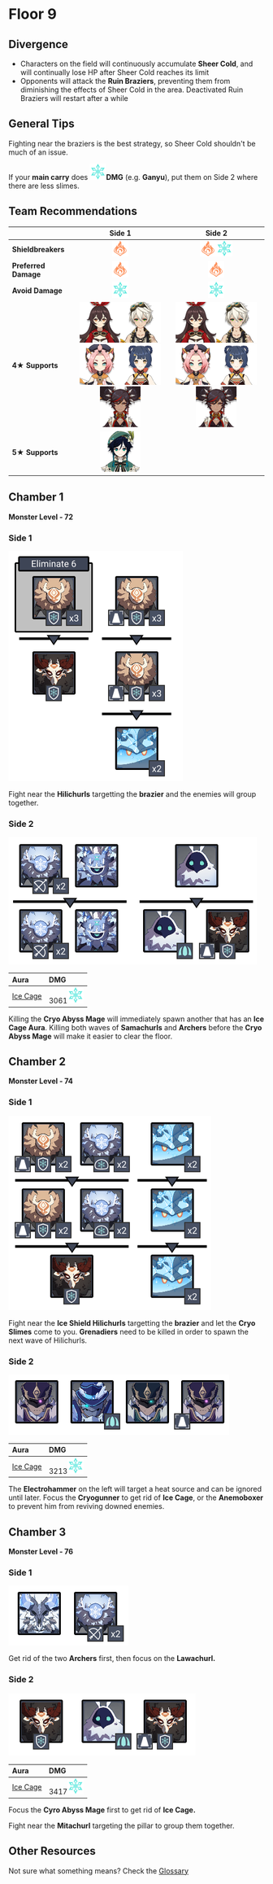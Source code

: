 # Floor 9

## Divergence

* Characters on the field will continuously accumulate **Sheer Cold**, and will continually lose HP after Sheer Cold reaches its limit
* Opponents will attack the **Ruin Braziers**, preventing them from diminishing the effects of Sheer Cold in the area. Deactivated Ruin Braziers will restart after a while

## General Tips

Fighting near the braziers is the best strategy, so Sheer Cold shouldn't be much of an issue.

If your **main carry** does ![](../../.gitbook/assets/cryo_small.png)**DMG** \(e.g. **Ganyu**\), put them on Side 2 where there are less slimes.

## Team Recommendations

|  | Side 1 | Side 2 |
| :--- | :---: | :---: |
| **Shieldbreakers** | ![](../../.gitbook/assets/pyro_small.png)  | ![](../../.gitbook/assets/pyro_small.png)![](../../.gitbook/assets/cryo_small.png)  |
| **Preferred Damage** | ![](../../.gitbook/assets/pyro_small.png) | ![](../../.gitbook/assets/pyro_small.png) |
| **Avoid Damage** | ![](../../.gitbook/assets/cryo_small.png) | ![](../../.gitbook/assets/cryo_small.png) |
| **4**★ **Supports** | ![](../../.gitbook/assets/ui_avataricon_amber.png)![](../../.gitbook/assets/ui_avataricon_bennett.png)![](../../.gitbook/assets/ui_avataricon_diona.png)![](../../.gitbook/assets/ui_avataricon_xiangling.png)![](../../.gitbook/assets/ui_avataricon_xinyan.png) | ![](../../.gitbook/assets/ui_avataricon_amber.png)![](../../.gitbook/assets/ui_avataricon_bennett.png)![](../../.gitbook/assets/ui_avataricon_diona.png)![](../../.gitbook/assets/ui_avataricon_xiangling.png)![](../../.gitbook/assets/ui_avataricon_xinyan.png) |
| **5**★ **Supports** | ![](../../.gitbook/assets/ui_avataricon_venti.png)  |  |

## Chamber 1

**Monster Level - 72**

### Side 1

![](../../.gitbook/assets/9-1-1.png)

Fight near the **Hilichurls** targetting the **brazier** and the enemies will group together.

### Side 2

![](../../.gitbook/assets/9-1-2.png)

| Aura | DMG |
| :--- | :--- |
| [Ice Cage](../../mechanics/auras/ice-cage.md) | 3061![](../../.gitbook/assets/cryo_small.png) |

Killing the **Cryo Abyss Mage** will immediately spawn another that has an **Ice Cage Aura**. Killing both waves of **Samachurls** and **Archers** before the **Cryo Abyss Mage** will make it easier to clear the floor.

## **Chamber 2**

**Monster Level - 74**

### Side 1

![](../../.gitbook/assets/9-2-1.png)

Fight near the **Ice Shield Hilichurls** targetting the **brazier** and let the **Cryo Slimes** come to you. **Grenadiers** need to be killed in order to spawn the next wave of Hilichurls.

### Side 2

![](../../.gitbook/assets/9-2-2.png)

| Aura | DMG |
| :--- | :--- |
| [Ice Cage](../../mechanics/auras/ice-cage.md) | 3213![](../../.gitbook/assets/cryo_small.png) |

The **Electrohammer** on the left will target a heat source and can be ignored until later. Focus the **Cryogunner** to get rid of **Ice Cage**, or the **Anemoboxer** to prevent him from reviving downed enemies.

## **Chamber 3**

**Monster Level - 76**

### Side 1

![](../../.gitbook/assets/9-3-1.png)

Get rid of the two **Archers** first, then focus on the **Lawachurl.**

### Side 2

![](../../.gitbook/assets/9-3-2.png)

| Aura | DMG |
| :--- | :--- |
| [Ice Cage](../../mechanics/auras/ice-cage.md) | 3417![](../../.gitbook/assets/cryo_small.png) |

Focus the **Cyro Abyss Mage** first to get rid of **Ice Cage.**

Fight near the **Mitachurl** targeting the pillar to group them together.

## Other Resources

Not sure what something means? Check the [Glossary](../glossary.md)

